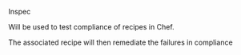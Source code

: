 Inspec

Will be used to test compliance of recipes in Chef.

The associated recipe will then remediate the failures in compliance
